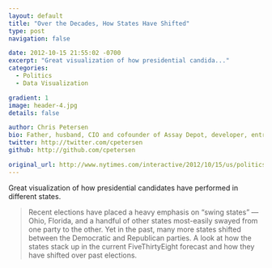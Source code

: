 ```yaml
---
layout: default
title: "Over the Decades, How States Have Shifted"
type: post
navigation: false

date: 2012-10-15 21:55:02 -0700
excerpt: "Great visualization of how presidential candida..."
categories:
  - Politics
  - Data Visualization

gradient: 1
image: header-4.jpg
details: false

author: Chris Petersen
bio: Father, husband, CIO and cofounder of Assay Depot, developer, entrepreneur and technologist.
twitter: http://twitter.com/cpetersen
github: http://github.com/cpetersen

original_url: http://www.nytimes.com/interactive/2012/10/15/us/politics/swing-history.html?hp
---
```



Great visualization of how presidential candidates have performed in different states.

 > Recent elections have placed a heavy emphasis on “swing states” — Ohio, Florida, and a handful of other states most-easily swayed from one party to the other. Yet in the past, many more states shifted between the Democratic and Republican parties. A look at how the states stack up in the current FiveThirtyEight forecast and how they have shifted over past elections.

